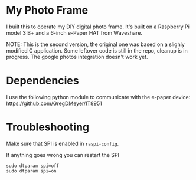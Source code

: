 # My Photo Frame 

I built this to operate my DIY digital photo frame. It's built on a Raspberry Pi model 3 B+ and a 6-inch e-Paper HAT from Waveshare.

NOTE: This is the second version, the original one was based on a slighly modified C application. Some leftover code is still in the repo, cleanup is in progress. The google photos integration doesn't work yet.

# Dependencies
I use the following python module to communicate with the e-paper device:
https://github.com/GregDMeyer/IT8951


# Troubleshooting
Make sure that SPI is enabled in `raspi-config`.

If anything goes wrong you can restart the SPI
```
sudo dtparam spi=off
sudo dtparam spi=on
```